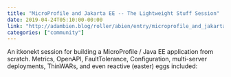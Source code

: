 ```yaml
---
title: "MicroProfile and Jakarta EE -- The Lightweight Stuff Session"
date: 2019-04-24T05:10:00-00:00
link: "http://adambien.blog/roller/abien/entry/microprofile_and_jakarta_ee_the"
categories: ["community"]
---
```


An itkonekt session for building a MicroProfile / Java EE application from scratch. Metrics, OpenAPI, FaultTolerance, Configuration, multi-server deployments, ThinWARs, and even reactive (easter) eggs included: